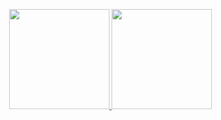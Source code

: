 

<div align="center">
  <a href="https://github.com/lucasvianna">
  <img height="180em" src="https://github-readme-stats.vercel.app/api?username=lucasvianna&show_icons=true&theme=dracula&include_all_commits=true&count_private=true"/>
  <img height="180em" src="https://github-readme-stats.vercel.app/api/top-langs/?username=lucasvianna&layout=compact&langs_count=7&theme=dracula"/>
</div>
 
